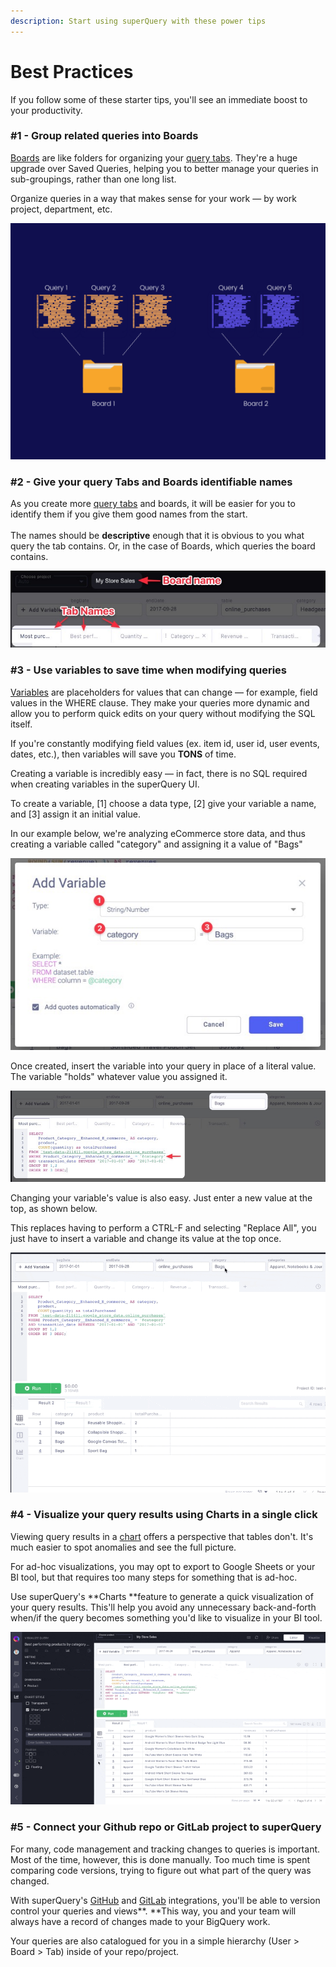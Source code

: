 ```yaml
---
description: Start using superQuery with these power tips
---
```


# Best Practices

If you follow some of these starter tips, you'll see an immediate boost to your productivity.

### #1 - Group related queries into Boards

[Boards](../superquery-editor/organizing-queries.md) are like folders for organizing your [query tabs](../superquery-editor/query-tabs.md). They're a huge upgrade over Saved Queries, helping you to better manage your queries in sub-groupings, rather than one long list.

Organize queries in a way that makes sense for your work &mdash; by work project, department, etc.

![](../.gitbook/assets/image.png)

### #2 - Give your query Tabs and Boards identifiable names

As you create more [query tabs](../superquery-editor/query-tabs.md) and boards, it will be easier for you to identify them if you give them good names from the start.\
&#x20;\
The names should be **descriptive** enough that it is obvious to you what query the tab contains. Or, in the case of Boards, which queries the board contains.

![](../.gitbook/assets/BoardTabName.jpg)



### #3 - Use variables to save time when modifying queries

[Variables](../superquery-editor/variables.md) are placeholders for values that can change &mdash; for example, field values in the WHERE clause. They make your queries more dynamic and allow you to perform quick edits on your query without modifying the SQL itself.

If you're constantly modifying field values (ex. item id, user id, user events, dates, etc.), then variables will save you **TONS** of time.

Creating a variable is incredibly easy &mdash; in fact, there is no SQL required when creating variables in the superQuery UI.

To create a variable, \[1] choose a data type,  \[2] give your variable a name, and \[3] assign it an initial value.&#x20;

In our example below, we're analyzing eCommerce store data, and thus creating a variable called "category" and assigning it a value of "Bags"

![](../.gitbook/assets/VariablesSetup.jpg)

Once created, insert the variable into your query in place of a literal value. The variable "holds" whatever value you assigned it.

![](<../.gitbook/assets/CleanShot 2021-02-22 at 10.46.53.jpg>)

Changing your variable's value is also easy. Just enter a new value at the top, as shown below.&#x20;

This replaces having to perform a CTRL-F and selecting "Replace All", you just have to insert a variable and change its value at the top once.

![Changing a variable's value](../.gitbook/assets/ChangeVariable.gif)



### #4 - Visualize your query results using Charts in a single click

Viewing query results in a [chart](../superquery-editor/charts.md) offers a perspective that tables don't. It's much easier to spot anomalies and see the full picture.

For ad-hoc visualizations, you may opt to export to Google Sheets or your BI tool, but that requires too many steps for something that is ad-hoc.

Use superQuery's **Charts **feature to generate a quick visualization of your query results. This'll help you avoid any unnecessary back-and-forth when/if the query becomes something you'd like to visualize in your BI tool.

![](../.gitbook/assets/ChartsSQ.gif)



### #5 - Connect your Github repo or GitLab project to superQuery

For many, code management and tracking changes to queries is important. Most of the time, however, this is done manually. Too much time is spent comparing code versions, trying to figure out what part of the query was changed.

With superQuery's [GitHub](../git-integrations/connect-github-org.md) and [GitLab](../git-integrations/connect-gitlab.md) integrations, you'll be able to version control your queries and views**. **This way, you and your team will always have a record of changes made to your BigQuery work.

Your queries are also catalogued for you in a simple hierarchy (User > Board > Tab) inside of your repo/project.
